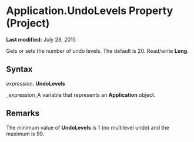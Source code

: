 
# Application.UndoLevels Property (Project)

 **Last modified:** July 28, 2015

Gets or sets the number of undo levels. The default is 20. Read/write  **Long**.

## Syntax

 _expression_. **UndoLevels**

 _expression_A variable that represents an  **Application** object.


## Remarks

The minimum value of  **UndoLevels** is 1 (no multilevel undo) and the maximum is 99.

